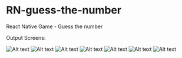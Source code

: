 # RN-guess-the-number

React Native Game - Guess the number

Output Screens:

![Alt text](assets/output/Screenshot_1684344643.png)
![Alt text](assets/output/Screenshot_1684344653.png)
![Alt text](assets/output/Screenshot_1684344659.png)
![Alt text](assets/output/Screenshot_1684344682.png)
![Alt text](assets/output/Screenshot_1684344706.png)
![Alt text](assets/output/Screenshot_1684344721.png)
![Alt text](assets/output/Screenshot_1684344724.png)
